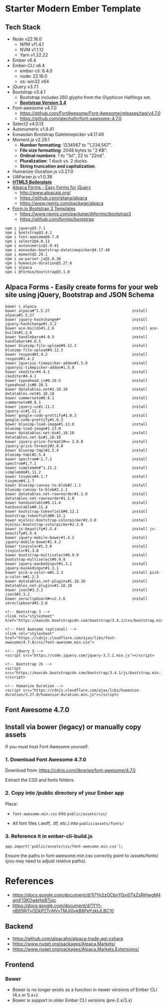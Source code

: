# Starter Modern Ember Template

## Tech Stack
+ Node v22.16.0
  + NPM v11.4.1
  + NVM v1.1.12
  + Yarn v1.22.22
+ Ember v6.4
+ Ember-CLI v6.4
  + ember-cli: 6.4.0
  + node: 22.16.0
  + os: win32 x64
+ jQuery v3.7.1
+ Bootstrap v3.4.1
  + Bootstrap includes 260 glyphs from the Glyphicon Halflings set.
  + [**Bootstrap Version 3.4**](https://getbootstrap.com/docs/3.4/)
+ Font-awesome v4.7.0
  + https://github.com/FortAwesome/Font-Awesome/releases/tag/v4.7.0
  + https://github.com/gtechsltn/font-awesome-4.7.0
+ Select2 v4.0.13
+ Autonumeric v1.9.41
+ Eonasdan Bootstrap Datetimepicker v4.17.49
+ Moment.js v2.29.1
  + **Number formatting**: 1234567 to "1,234,567".
  + **File size formatting**: 2048 bytes to "2 KB".
  + **Ordinal numbers**: 1 to "1st", 22 to "22nd".
  + **Pluralization**: 1 duck vs. 2 ducks.
  + **String truncation and capitalization**.
+ Humanize-Duration.js v3.27.0
+ UAParser.js v1.0.38
+ [**HTML5 Boilerplate**](https://github.com/h5bp/html5-boilerplate/)
+ [Alpaca Forms - Easy Forms for jQuery](https://www.npmjs.com/package/alpaca)
  + http://www.alpacajs.org/
  + https://github.com/gitana/alpaca
  + https://www.npmjs.com/package/alpaca
+ [Form.io Bootstrap 3 Templates](https://github.com/formio/bootstrap)
  + https://www.npmjs.com/package/@formio/bootstrap3
  + https://github.com/formio/bootstrap

```
npm i jquery@3.7.1
npm i bootstrap@3.4.1
npm i font-awesome@4.7.0
npm i select2@4.0.13
npm i autonumeric@1.9.41
npm i eonasdan-bootstrap-datetimepicker@4.17.49
npm i moment@2.29.1
npm i ua-parser-js@1.0.38
npm i humanize-duration@3.27.0
npm i alpaca
npm i @formio/bootstrap@3.1.0
```

## Alpaca Forms - Easily create forms for your web site using jQuery, Bootstrap and JSON Schema

```
bower i alpaca
bower alpaca#^1.5.27                                     install alpaca#1.5.27
bower jquery-hashchange#*                                install jquery-hashchange#1.3.2
bower ace-builds#1.2.6                                   install ace-builds#1.2.6
bower handlebars#4.0.5                                   install handlebars#4.0.5
bower blueimp-file-upload#9.12.3                         install blueimp-file-upload#9.12.3
bower respond#1.4.2                                      install respond#1.4.2
bower jqueryui-timepicker-addon#1.5.0                    install jqueryui-timepicker-addon#1.5.0
bower ckeditor#4.4.1                                     install ckeditor#4.4.1
bower typeahead.js#0.10.5                                install typeahead.js#0.10.5
bower datatables.net#1.10.10                             install datatables.net#1.10.10
bower summernote#0.8.1                                   install summernote#0.8.1
bower jquery-ui#1.11.2                                   install jquery-ui#1.11.2
bower google-code-prettify#1.0.3                         install google-code-prettify#1.0.3
bower blueimp-load-image#1.13.0                          install blueimp-load-image#1.13.0
bower datatables.net-bs#1.10.10                          install datatables.net-bs#1.10.10
bower jquery-price-format2#>= 2.0.0                      install jquery-price-format2#2.0.0
bower blueimp-tmpl#2.5.4                                 install blueimp-tmpl#2.5.4
bower spectrum#~1.7.1                                    install spectrum#1.7.1
bower simplemde#^1.11.2                                  install simplemde#1.11.2
bower tinymce#4.1.7                                      install tinymce#4.1.7
bower blueimp-canvas-to-blob#2.1.1                       install blueimp-canvas-to-blob#2.1.1
bower datatables.net-rowreorder#1.1.0                    install datatables.net-rowreorder#1.1.0
bower handsontable#0.11.4                                install handsontable#0.11.4
bower bootstrap-tokenfield#0.12.1                        install bootstrap-tokenfield#0.12.1
bower mjolnic-bootstrap-colorpicker#2.3.0                install mjolnic-bootstrap-colorpicker#2.3.0
bower js-beautify#1.5.4                                  install js-beautify#1.5.4
bower jquery-mobile-bower#1.4.2                          install jquery-mobile-bower#1.4.2
bower tinycolor#1.3.0                                    install tinycolor#1.3.0
bower bootstrap-multiselect#0.9.9                        install bootstrap-multiselect#0.9.9
bower jquery-maskedinput#1.3.1                           install jquery-maskedinput#1.3.1
bower pick-a-color-m#1.2.3                               install pick-a-color-m#1.2.3
bower datatables.net-plugins#1.10.10                     install datatables.net-plugins#1.10.10
bower json3#3.3.2                                        install json3#3.3.2
bower zeroclipboard#>=2.1.6                              install zeroclipboard#2.3.0
```

```
<!-- Bootstrap 3 -->
<link rel="stylesheet" href="https://maxcdn.bootstrapcdn.com/bootstrap/3.4.1/css/bootstrap.min.css">

<!-- Font Awesome (optional) -->
<link rel="stylesheet" href="https://cdnjs.cloudflare.com/ajax/libs/font-awesome/4.7.0/css/font-awesome.min.css">

<!-- jQuery 3 -->
<script src="https://code.jquery.com/jquery-3.7.1.min.js"></script>

<!-- Bootstrap JS -->
<script src="https://maxcdn.bootstrapcdn.com/bootstrap/3.4.1/js/bootstrap.min.js"></script>

<!-- Humanize Duration -->
<script src="https://cdnjs.cloudflare.com/ajax/libs/humanize-duration/3.27.0/humanize-duration.min.js"></script>
```

## Font Awesome 4.7.0

## Install via bower (legacy) or manually copy assets

If you must host Font Awesome yourself:

### 1. Download Font Awesome 4.7.0

Download from: https://cdnjs.com/libraries/font-awesome/4.7.0

Extract the CSS and fonts folders.

### 2. Copy into /public directory of your Ember app

Place:

+ ```font-awesome.min.css``` into ```public/assets/css/```

+ All font files (.woff, .ttf, etc.) into ```public/assets/fonts/```

### 3. Reference it in ember-cli-build.js

```
app.import('public/assets/css/font-awesome.min.css');
```

Ensure the paths in font-awesome.min.css correctly point to /assets/fonts/ (you may need to adjust relative paths).

# References
+ https://docs.google.com/document/d/1l7Yn2zOCbyYQvi0TkZsRlHwgM4qmF13KOwkHsI8Tojc
+ https://docs.google.com/document/d/1YYt-nB95RjTvODkP2TnNVyTMJIGvkB8PpYzktJLBC10

## Backend
+ https://github.com/alpacahq/alpaca-trade-api-csharp
+ https://www.nuget.org/packages/Alpaca.Markets/
+ https://www.nuget.org/packages/Alpaca.Markets.Extensions/

## Frontend

### Bower
+ Bower is no longer exists as a function in newer versions of Ember CLI (4.x or 5.x+).
+ Bower is support in older Ember CLI versions (pre-2.x/3.x)
